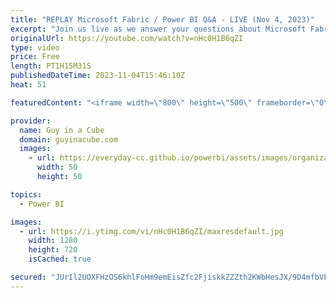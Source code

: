 ```yaml
---
title: "REPLAY Microsoft Fabric / Power BI Q&A - LIVE (Nov 4, 2023)"
excerpt: "Join us live as we answer your questions about Microsoft Fabric (including Power BI)! Get your questions in the chat early as we don't get to all of them.  NOTE: European friends, Time zone trickery is here. It's an hour different from what it normally is.  💥 30 minutes: Open Q&A (Public) 💥 Then..."
originalUrl: https://youtube.com/watch?v=nHc0H1B6qZI
type: video
price: Free
length: PT1H15M31S
publishedDateTime: 2023-11-04T15:46:10Z
heat: 51

featuredContent: "<iframe width=\"800\" height=\"500\" frameborder=\"0\" src=\"https://www.youtube.com/embed/nHc0H1B6qZI\" allow=\"accelerometer; autoplay; encrypted-media; gyroscope; picture-in-picture\" allowfullscreen></iframe>"

provider:
  name: Guy in a Cube
  domain: guyinacube.com
  images:
    - url: https://everyday-cc.github.io/powerbi/assets/images/organizations/guyinacube.com-50x50.jpg
      width: 50
      height: 50

topics:
  - Power BI

images:
  - url: https://i.ytimg.com/vi/nHc0H1B6qZI/maxresdefault.jpg
    width: 1280
    height: 720
    isCached: true

secured: "JUrIl2UOXFHzOS6khlFoHm9emEisZfc2FjiskkZZZth2KWbHesJX/9D4mfbVFGAXQnKnok/Z91OkIKJ1EfMP+tDHhqL6wZ7vT92E7ICpgFnhfH4elMtXBgesxijZFt+apKy3KghkC37MUQruB/0sRr++YHLtbtzzrJlh3G2NBRuuHTRrJh/gp+3aMtt+YLGzazVIsoZVXll0Rjn+EHK3sKwy2iIsjtdf7o4nPftAWjIg1uh2XrKiV1JoH5okKS3zzMjCSM5iyXxsfC8RGZww6YyO9Q6t1UHbv4r5X5+K8isU74EnhwdJO4pVWVt9PX66XbZcrQp0RqrKW+lHG5WquWGxeTWsiqeK1m+ERv45MW4ihP9sVPHfgP41nKzIWM4CAXxdWvaw2r5T29fNMJDPSRyYuU5+1tQhDu4TSHD1wFA=;lOXW/VdUEWz+DeG8LLCC0g=="
---
```


